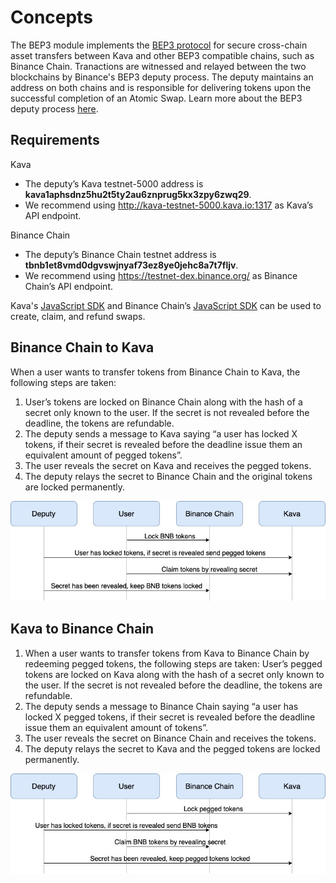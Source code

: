 # Concepts

 The BEP3 module implements the [BEP3 protocol](https://github.com/binance-chain/BEPs/blob/master/BEP3.md) for secure cross-chain asset transfers between Kava and other BEP3 compatible chains, such as Binance Chain. Tranactions are witnessed and relayed between the two blockchains by Binance's BEP3 deputy process. The deputy maintains an address on both chains and is responsible for delivering tokens upon the successful completion of an Atomic Swap. Learn more about the BEP3 deputy process [here](https://github.com/binance-chain/bep3-deputy).

<!-- markdown-link-check-disable -->
## Requirements
Kava
- The deputy’s Kava testnet-5000 address is **kava1aphsdnz5hu2t5ty2au6znprug5kx3zpy6zwq29**.
- We recommend using http://kava-testnet-5000.kava.io:1317 as Kava’s API endpoint.

Binance Chain
- The deputy’s Binance Chain testnet address is **tbnb1et8vmd0dgvswjnyaf73ez8ye0jehc8a7t7fljv**.
- We recommend using https://testnet-dex.binance.org/ as Binance Chain’s API endpoint.

Kava's [JavaScript SDK](https://github.com/Kava-Labs/javascript-sdk) and Binance Chain’s [JavaScript SDK](https://github.com/binance-chain/javascript-sdk) can be used to create, claim, and refund swaps.
<!-- markdown-link-check-enable -->

## Binance Chain to Kava

When a user wants to transfer tokens from Binance Chain to Kava, the following steps are taken:
1. User’s tokens are locked on Binance Chain along with the hash of a secret only known to the user. If the secret is not revealed before the deadline, the tokens are refundable.
2. The deputy sends a message to Kava saying “a user has locked X tokens, if their secret is revealed before the deadline issue them an equivalent amount of pegged tokens”.
3. The user reveals the secret on Kava and receives the pegged tokens.
4. The deputy relays the secret to Binance Chain and the original tokens are locked permanently.   


![Binance Chain to Kava Diagram](./diagrams/BEP3_binance_chain_to_kava.jpg)

## Kava to Binance Chain
1. When a user wants to transfer tokens from Kava to Binance Chain by redeeming pegged tokens, the following steps are taken:
User’s pegged tokens are locked on Kava along with the hash of a secret only known to the user. If the secret is not revealed before the deadline, the tokens are refundable.
2. The deputy sends a message to Binance Chain saying “a user has locked X pegged tokens, if their secret is revealed before the deadline issue them an equivalent amount of tokens”.
3. The user reveals the secret on Binance Chain and receives the tokens.
4. The deputy relays the secret to Kava and the pegged tokens are locked permanently.   


![Kava to Binance Chain Diagram](./diagrams/BEP3_kava_to_binance_chain.jpg)

